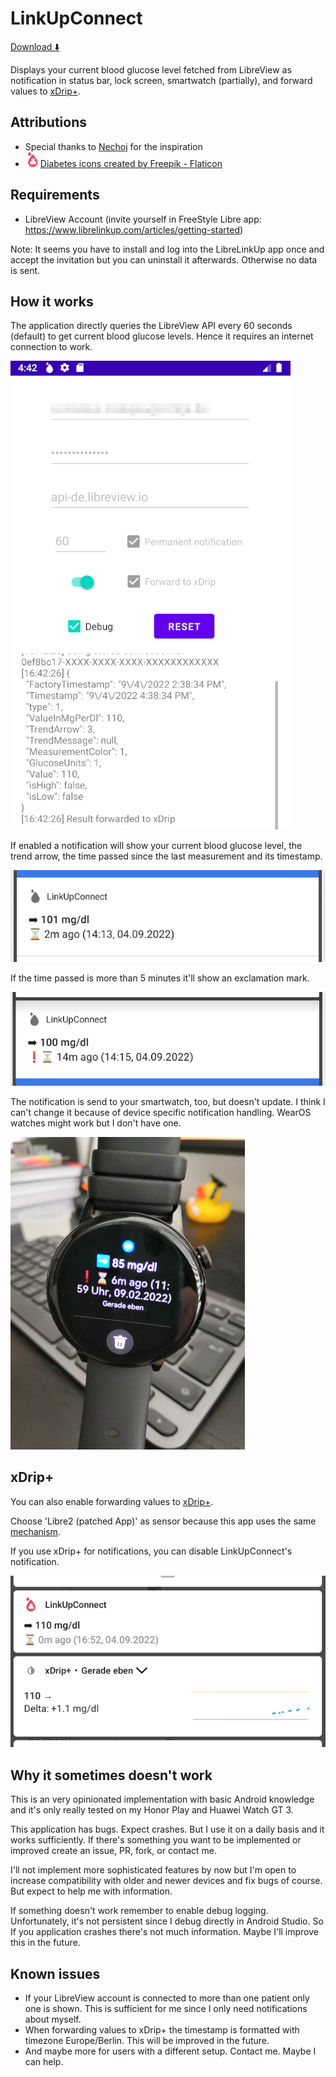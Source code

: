 # LinkUpConnect

[Download ⬇️](https://github.com/cmtjk/LinkUpConnect/releases)

Displays your current blood glucose level fetched from LibreView as notification in status bar, lock screen, smartwatch (partially), and forward values to [xDrip+](https://jamorham.github.io/#xdrip-plus).

## Attributions
- Special thanks to [Nechoj](https://insulinclub.de/core/index.php?user/46518-nechoj/) for the inspiration
- ![](img/blood_sugar_icon.png)[Diabetes icons created by Freepik - Flaticon](https://www.flaticon.com/free-icons/diabetes "diabetes icons")

## Requirements
- LibreView Account (invite yourself in FreeStyle Libre app: https://www.librelinkup.com/articles/getting-started)

Note: It seems you have to install and log into the LibreLinkUp app once and accept the invitation but you can uninstall it afterwards. Otherwise no data is sent.

## How it works
The application directly queries the LibreView API every 60 seconds (default) to get current blood glucose levels. Hence it requires an internet connection to work.

![](img/layout_view.png)

If enabled a notification will show your current blood glucose level, the trend arrow, the time passed since the last measurement and its timestamp.

![](img/notification_android9.png)

If the time passed is more than 5 minutes it'll show an exclamation mark.

![](img/notification_outdated_android9.png)

The notification is send to your smartwatch, too, but doesn't update. I think I can't change it because of device specific notification handling. WearOS watches might work but I don't have one.

![](img/huaweiwatchgt3.jpg)


## xDrip+
You can also enable forwarding values to [xDrip+](https://jamorham.github.io/#xdrip-plus).

Choose 'Libre2 (patched App)' as sensor because this app uses the same [mechanism](https://github.com/NightscoutFoundation/xDrip/blob/master/app/src/main/java/com/eveningoutpost/dexdrip/LibreReceiver.java#L45).

If you use xDrip+ for notifications, you can disable LinkUpConnect's notification.

![](img/notification_and_xdrip.png)

## Why it sometimes doesn't work
This is an very opinionated implementation with basic Android knowledge and it's only really tested on my Honor Play and Huawei Watch GT 3.

This application has bugs. Expect crashes. But I use it on a daily basis and it works sufficiently. If there's something you want to be implemented or improved create an issue, PR, fork, or contact me.

I'll not implement more sophisticated features by now but I'm open to increase compatibility with older and newer devices and fix bugs of course. But expect to help me with information.

If something doesn't work remember to enable debug logging. Unfortunately, it's not persistent since I debug directly in Android Studio. So If you application crashes there's not much information. Maybe I'll improve this in the future.


## Known issues
- If your LibreView account is connected to more than one patient only one is shown. This is sufficient for me since I only need notifications about myself.
- When forwarding values to xDrip+ the timestamp is formatted with timezone Europe/Berlin. This will be improved in the future.
- And maybe more for users with a different setup. Contact me. Maybe I can help.